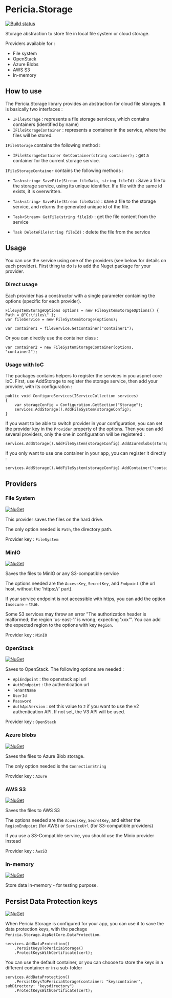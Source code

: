 # Pericia.Storage

[![Build status](https://dev.azure.com/glacasa/GithubBuilds/_apis/build/status/Pericia.Storage-CI)](https://dev.azure.com/glacasa/GithubBuilds/_build/latest?definitionId=64)

Storage abstraction to store file in local file system or cloud storage. 

Providers available for :

- File system
- OpenStack
- Azure Blobs
- AWS S3
- In-memory

## How to use

The Pericia.Storage library provides an abstraction for cloud file storages. It is basically two interfaces :

- `IFileStorage` : represents a file storage services, which contains containers (identified by name)
- `IFileStorageContainer` : represents a container in the service, where the files will be stored.

`IFileStorage` contains the following method :

- `IFileStorageContainer GetContainer(string container);` : get a container for the current storage service.

`IFileStorageContainer` contains the following methods :

- `Task<string> SaveFile(Stream fileData, string fileId)` : Save a file to the storage service, using its unique identifier. If a file with the same id exists, it is overwritten.

- `Task<string> SaveFile(Stream fileData)` : save a file to the storage service, and returns the generated unique id of the file. 

- `Task<Stream> GetFile(string fileId)` : get the file content from the service

- `Task DeleteFile(string fileId)` : delete the file from the service

## Usage

You can use the service using one of the providers (see below for details on each provider). First thing to do is to add the Nuget package for your provider.

### Direct usage

Each provider has a constructor with a single parameter containing the options (specific for each provider). 

	FileSystemStorageOptions options = new FileSystemStorageOptions() { Path = @"C:\files\" };
	var fileService = new FileSystemStorage(options);

	var container1 = fileService.GetContainer("container1");

Or you can directly use the container class :

	var container2 = new FileSystemStorageContainer(options, "container2");

### Usage with IoC

The packages contains helpers to register the services in you aspnet core IoC.
First, use AddStorage to register the storage service, then add your provider, with its configuration :

	public void ConfigureServices(IServiceCollection services)
	{
		var storageConfig = Configuration.GetSection("Storage");
		services.AddStorage().AddFileSystem(storageConfig);
	}

If you want to be able to switch provider in your configuration, you can set the provider key in the `Provider` property of the options. Then you can add several providers, only the one in configuration will be registered :

	services.AddStorage().AddFileSystem(storageConfig).AddAzureBlobs(storageConfig).AddOpenStack(storageConfig);

If you only want to use one container in your app, you can register it directly :

	services.AddStorage().AddFileSystem(storageConfig).AddContainer("container1");

## Providers

### File System

[![NuGet](https://img.shields.io/nuget/v/Pericia.Storage.FileSystem.svg)](https://www.nuget.org/packages/Pericia.Storage.FileSystem/)

This provider saves the files on the hard drive.

The only option needed is `Path`, the directory path.

Provider key : `FileSystem`

### MinIO

[![NuGet](https://img.shields.io/nuget/v/Pericia.Storage.Minio.svg)](https://www.nuget.org/packages/Pericia.Storage.Minio/)

Saves the files to MinIO or any S3-compatible service

The options needed are the `AccessKey`, `SecretKey`, and `Endpoint` (the url host, without the 'https://' part).

If your service endpoint is not accessible with https, you can add the option `Insecure` = true.

Some S3 services may throw an error "The authorization header is malformed; the region 'us-east-1' is wrong; expecting 'xxx'". You can add the expected region to the options with key `Region`.

Provider key : `MinIO`

### OpenStack

[![NuGet](https://img.shields.io/nuget/v/Pericia.Storage.OpenStack.svg)](https://www.nuget.org/packages/Pericia.Storage.OpenStack/)

Saves to OpenStack. The following options are needed :

- `ApiEndpoint` : the openstack api url
- `AuthEndpoint` : the authentication url
- `TenantName`
- `UserId`
- `Password`
- `AuthApiVersion` : set this value to `2` if you want to use the v2 authentication API. If not set, the V3 API will be used.

Provider key : `OpenStack`

### Azure blobs

[![NuGet](https://img.shields.io/nuget/v/Pericia.Storage.AzureBlobs.svg)](https://www.nuget.org/packages/Pericia.Storage.AzureBlobs/)

Saves the files to Azure Blob storage.

The only option needed is the `ConnectionString`

Provider key : `Azure`

### AWS S3

[![NuGet](https://img.shields.io/nuget/v/Pericia.Storage.AwsS3.svg)](https://www.nuget.org/packages/Pericia.Storage.AwsS3/)

Saves the files to AWS S3 

The options needed are the `AccessKey`, `SecretKey`, and either the `RegionEndpoint` (for AWS) or `ServiceUrl` (for S3-compatible providers)

If you use a S3-Compatible service, you should use the Minio provider instead

Provider key : `AwsS3`

### In-memory

[![NuGet](https://img.shields.io/nuget/v/Pericia.Storage.InMemory.svg)](https://www.nuget.org/packages/Pericia.Storage.InMemory/)

Store data in-memory - for testing purpose.


## Persist Data Protection keys

[![NuGet](https://img.shields.io/nuget/v/Pericia.Storage.AspNetCore.DataProtection.svg)](https://www.nuget.org/packages/Pericia.Storage.AspNetCore.DataProtection/)

When Pericia.Storage is configured for your app, you can use it to save the data protection keys, with the package `Pericia.Storage.AspNetCore.DataProtection`.

	services.AddDataProtection()
		.PersistKeysToPericiaStorage()
		.ProtectKeysWithCertificate(cert);

You can use the default container, or you can choose to store the keys in a different container or in a sub-folder

    services.AddDataProtection()
        .PersistKeysToPericiaStorage(container: "keyscontainer", subDirectory: "keysdirectory")
        .ProtectKeysWithCertificate(cert);
		
